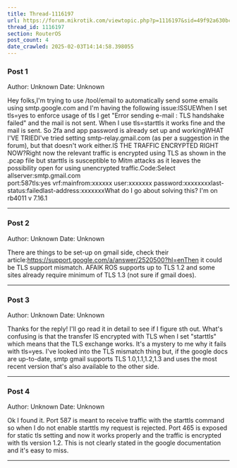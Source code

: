 ```yaml
---
title: Thread-1116197
url: https://forum.mikrotik.com/viewtopic.php?p=1116197&sid=49f92a630bc7970d8ca50523be880e8f#p1116197
thread_id: 1116197
section: RouterOS
post_count: 4
date_crawled: 2025-02-03T14:14:58.398055
---
```


### Post 1
Author: Unknown
Date: Unknown

Hey folks,I'm trying to use /tool/email to automatically send some emails using smtp.google.com and I'm having the following issue:ISSUEWhen I set tls=yes to enforce usage of tls I get "Error sending e-mail <test>: TLS handshake failed" and the mail is not sent. When I use tls=starttls it works fine and the mail is sent. So 2fa and app password is already set up and workingWHAT I'VE TRIEDI've tried setting smtp-relay.gmail.com (as per a suggestion in the forum), but that doesn't work either.IS THE TRAFFIC ENCRYPTED RIGHT NOW?Right now the relevant traffic is encrypted using TLS as shown in the .pcap file but starttls is susceptible to Mitm attacks as it leaves the possibility open for using unencrypted traffic.Code:Select allserver:smtp.gmail.com                   
          port:587tls:yes
           vrf:mainfrom:xxxxxx
          user:xxxxxxx
      password:xxxxxxxxlast-status:failedlast-address:xxxxxxxWhat do I go about solving this? I'm on rb4011 v 7.16.1

---
### Post 2
Author: Unknown
Date: Unknown

There are things to be set-up on gmail side, check their article:https://support.google.com/a/answer/2520500?hl=enThen it could be TLS support mismatch. AFAIK ROS supports up to TLS 1.2 and some sites already require minimum of TLS 1.3 (not sure if gmail does).

---
### Post 3
Author: Unknown
Date: Unknown

Thanks for the reply! I'll go read it in detail to see if I figure sth out. What's confusing is that the transfer IS encrypted with TLS when I set "starttls" which means that the TLS exchange works. It's a mystery to me why it fails with tls=yes. I've looked into the TLS mismatch thing but, if the google docs are up-to-date, smtp gmail supports TLS 1.0,1.1,1.2,1.3 and uses the most recent version that's also available to the other side.

---
### Post 4
Author: Unknown
Date: Unknown

Ok I found it. Port 587 is meant to receive traffic with the starttls command so when I do not enable starttls my request is rejected. Port 465 is exposed for static tls setting and now it works properly and the traffic is encrypted with tls version 1.2. This is not clearly stated in the google documentation and it's easy to miss.

---

